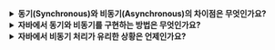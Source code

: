 
<details>
  <summary><strong>동기(Synchronous)와 비동기(Asynchronous)의 차이점은 무엇인가요?</strong></summary>

  동기는 요청 후 결과가 올 때까지 기다리는 방식이고, 비동기는 요청 후 결과를 기다리지 않고 다음 작업을 진행하는 방식입니다.  
  동기는 코드가 순차적으로 실행되어 이해가 쉽지만, 대기 시간이 긴 작업에서 비효율적입니다.  
  비동기는 자원을 효율적으로 활용할 수 있지만, 복잡한 콜백 처리나 동시성 문제를 고려해야 합니다.
</details>

<details>
  <summary><strong>자바에서 동기와 비동기를 구현하는 방법은 무엇인가요?</strong></summary>

  동기는 synchronized 키워드를 사용하거나, 메소드가 순차적으로 실행되도록 블로킹 호출로 구현합니다.  
  비동기는 CompletableFuture, ExecutorService, 또는 외부 라이브러리(예: RxJava)를 사용해 비동기 작업을 수행하며, 콜백 함수나 thenApply 같은 체이닝 메서드를 통해 결과를 처리합니다.
</details>

<details>
  <summary><strong>자바에서 비동기 처리가 유리한 상황은 언제인가요?</strong></summary>

  비동기 처리는 대기 시간이 긴 작업(예: 네트워크 요청, 파일 입출력)에서 효율적입니다. CPU 작업을 블로킹하지 않아 자원을 최적화할 수 있으며, 고성능 서버 애플리케이션이나 병렬 작업 처리에 적합합니다. 하지만 동시성 문제와 에러 처리를 신중히 다뤄야 합니다.
</details>
